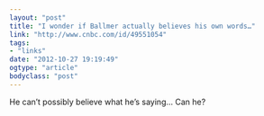 ```yaml
---
layout: "post"
title: "I wonder if Ballmer actually believes his own words…"
link: "http://www.cnbc.com/id/49551054"
tags: 
- "links"
date: "2012-10-27 19:19:49"
ogtype: "article"
bodyclass: "post"
---
```


He can’t possibly believe what he’s saying… Can he?